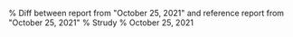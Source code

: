 % Diff between report from "October 25, 2021" and reference report from "October 25, 2021"
% Strudy
% October 25, 2021


